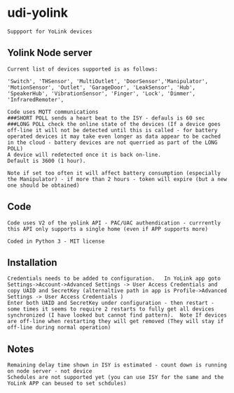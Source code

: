 # udi-yolink
    Suppport for YoLink devices 
    
## Yolink Node server
    Current list of devices supported is as follows:

    'Switch', 'THSensor', 'MultiOutlet', 'DoorSensor','Manipulator', 
    'MotionSensor', 'Outlet', 'GarageDoor', 'LeakSensor', 'Hub', 
    'SpeakerHub', 'VibrationSensor', 'Finger', 'Lock', 'Dimmer', 'InfraredRemoter', 
    
    Code uses MQTT communications
    ###SHORT POLL sends a heart beat to the ISY - defauls is 60 sec
    ###LONG POLL check the online state of the devices (If a device goes off-line it will not be detected until this is called - for battery operated devices it may take even longer as data appear to be cached in the cloud - battery devices are not querried as part of the LONG POLL) 
    A device will redetected once it is back on-line. 
    Default is 3600 (1 hour).  

    Note if set too often it will affect battery consumption (especially the Manipulator) - if more than 2 hours - token will expire (but a new one should be obtained)


## Code
    Code uses V2 of the yolink API - PAC/UAC authendication - currrently this API only supports a single home (even if APP supports more)

    Coded in Python 3 - MIT license 

## Installation
    Credentials needs to be added to configuration.   In YoLink app goto Settings->Account->Advanced Settings -> User Access Credentials and copy UAID and SecretKey (alternaltive path in app is Profile->Advanced Settings -> User Access Credentials )
    Enter both UAID and SecretKey under configuration - then restart - some times it seems to require 2 restarts to fully get all devices synchronized (I have looked but cannot find pattern).  Note If devices are off-line when restarting they will get removed (They will stay if off-line during normal operation)

## Notes 
    
    Remaining delay time shown in ISY is estimated - count down is running on node server - not device
    Schedules are not supported yet (you can use ISY for the same and the YoLink APP can beused to set schdules)  
    